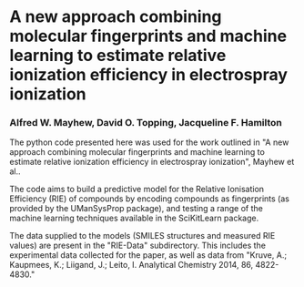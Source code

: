 # A new approach combining molecular fingerprints and machine learning to estimate relative ionization efficiency in electrospray ionization
### Alfred W. Mayhew, David O. Topping, Jacqueline F. Hamilton ###

The python code presented here was used for the work outlined in "A new approach combining molecular fingerprints and machine learning to estimate relative ionization efficiency in electrospray ionization", Mayhew et al..

The code aims to build a predictive model for the Relative Ionisation Efficiency (RIE) of compounds by encoding compounds as fingerprints (as provided by the UManSysProp package), and testing a range of the machine learning techniques available in the SciKitLearn package.

The data supplied to the models (SMILES structures and measured RIE values) are present in the "RIE-Data" subdirectory. This includes the experimental data collected for the paper, as well as data from "Kruve, A.; Kaupmees, K.; Liigand, J.; Leito, I. Analytical Chemistry 2014, 86, 4822-4830."
